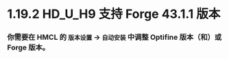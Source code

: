 # 1.19.2 HD_U_H9 支持 Forge 43.1.1 版本

### 你需要在 HMCL 的 `版本设置` -> `自动安装` 中调整 Optifine 版本（和）或 Forge 版本。
